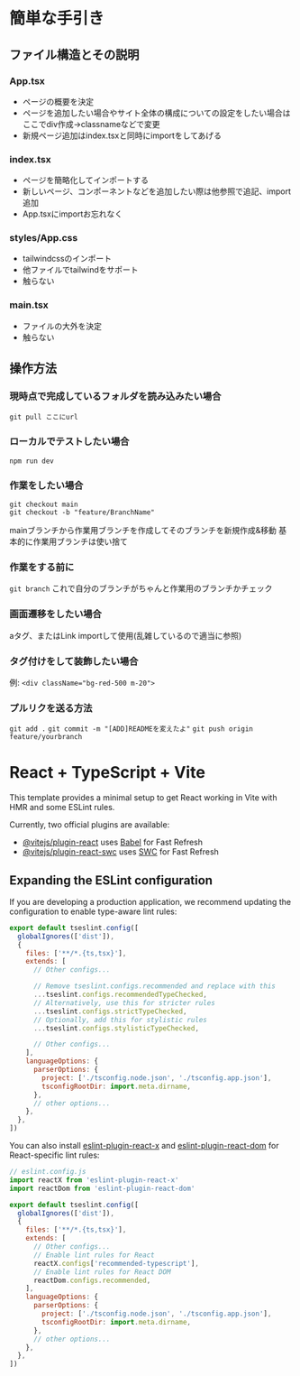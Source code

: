 # 簡単な手引き
## ファイル構造とその説明
### App.tsx
- ページの概要を決定
- ページを追加したい場合やサイト全体の構成についての設定をしたい場合はここでdiv作成->classnameなどで変更
- 新規ページ追加はindex.tsxと同時にimportをしてあげる
### index.tsx
- ページを簡略化してインポートする
- 新しいページ、コンポーネントなどを追加したい際は他参照で追記、import追加
- App.tsxにimportお忘れなく
### styles/App.css
- tailwindcssのインポート
- 他ファイルでtailwindをサポート
- 触らない
### main.tsx
- ファイルの大外を決定
- 触らない
## 操作方法
### 現時点で完成しているフォルダを読み込みたい場合
```git pull ここにurl```
### ローカルでテストしたい場合
```npm run dev```
### 作業をしたい場合
```git
git checkout main
git checkout -b "feature/BranchName"
```
mainブランチから作業用ブランチを作成してそのブランチを新規作成&移動
基本的に作業用ブランチは使い捨て
### 作業をする前に
```git branch```
これで自分のブランチがちゃんと作業用のブランチかチェック
### 画面遷移をしたい場合
aタグ、またはLink importして使用(乱雑しているので適当に参照)
### タグ付けをして装飾したい場合
例: 
```<div className="bg-red-500 m-20">```
### プルリクを送る方法
```git add .```
```git commit -m "[ADD]READMEを変えたよ"```
```git push origin feature/yourbranch```




























# React + TypeScript + Vite

This template provides a minimal setup to get React working in Vite with HMR and some ESLint rules.

Currently, two official plugins are available:

- [@vitejs/plugin-react](https://github.com/vitejs/vite-plugin-react/blob/main/packages/plugin-react) uses [Babel](https://babeljs.io/) for Fast Refresh
- [@vitejs/plugin-react-swc](https://github.com/vitejs/vite-plugin-react/blob/main/packages/plugin-react-swc) uses [SWC](https://swc.rs/) for Fast Refresh

## Expanding the ESLint configuration

If you are developing a production application, we recommend updating the configuration to enable type-aware lint rules:

```js
export default tseslint.config([
  globalIgnores(['dist']),
  {
    files: ['**/*.{ts,tsx}'],
    extends: [
      // Other configs...

      // Remove tseslint.configs.recommended and replace with this
      ...tseslint.configs.recommendedTypeChecked,
      // Alternatively, use this for stricter rules
      ...tseslint.configs.strictTypeChecked,
      // Optionally, add this for stylistic rules
      ...tseslint.configs.stylisticTypeChecked,

      // Other configs...
    ],
    languageOptions: {
      parserOptions: {
        project: ['./tsconfig.node.json', './tsconfig.app.json'],
        tsconfigRootDir: import.meta.dirname,
      },
      // other options...
    },
  },
])
```

You can also install [eslint-plugin-react-x](https://github.com/Rel1cx/eslint-react/tree/main/packages/plugins/eslint-plugin-react-x) and [eslint-plugin-react-dom](https://github.com/Rel1cx/eslint-react/tree/main/packages/plugins/eslint-plugin-react-dom) for React-specific lint rules:

```js
// eslint.config.js
import reactX from 'eslint-plugin-react-x'
import reactDom from 'eslint-plugin-react-dom'

export default tseslint.config([
  globalIgnores(['dist']),
  {
    files: ['**/*.{ts,tsx}'],
    extends: [
      // Other configs...
      // Enable lint rules for React
      reactX.configs['recommended-typescript'],
      // Enable lint rules for React DOM
      reactDom.configs.recommended,
    ],
    languageOptions: {
      parserOptions: {
        project: ['./tsconfig.node.json', './tsconfig.app.json'],
        tsconfigRootDir: import.meta.dirname,
      },
      // other options...
    },
  },
])
```
